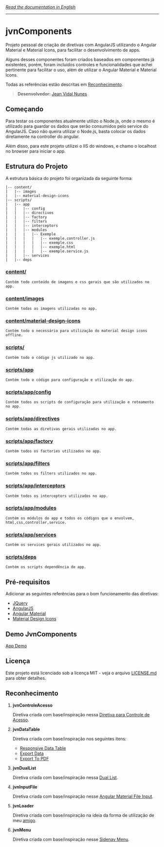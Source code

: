 *[Read the documentation in English][readmeEnglish]*

---

# jvnComponents

Projeto pessoal de criação de diretivas com AngularJS utilizando o Angular Material e Material Icons, para facilitar o desenvolvimento de apps.

Alguns desses componentes foram criados baseados em componentes já existentes, porém, foram incluídos controles e funcionalidades que achei pertinente para facilitar o uso, além de utilizar o Angular Material e Material Icons. 

Todas as referências estão descritas em [Reconhecimento](#reconhecimento).

> **Desenvolvedor:** [Jean Vidal Nunes][myGit]

## Começando

Para testar os componentes atualmente utilizo o Node.js, onde o mesmo é utilizado para guardar os dados que serão consumidos pelo service do AngularJS. Caso não queira utilizar o Node.js, basta colocar os dados diretamente na controller do angular.

Além disso, para este projeto utilizei o IIS do windows, e chamo o localhost no browser para iniciar o app.

## Estrutura do Projeto

A estrutura básica do projeto foi organizada da seguinte forma:

```
|-- content/
|   |-- images
|   |-- material-design-icons
|-- scripts/
|   |-- app
|   |   |-- config
|   |   |-- directives
|   |   |-- factory
|   |   |-- filters
|   |   |-- interceptors
|   |   |-- modules
|   |   |   |-- Exemple
|   |   |   |   |-- exemple.controller.js
|   |   |   |   |-- exemple.css
|   |   |   |   |-- exemple.html
|   |   |   |   |-- exemple.service.js
|   |   |-- services
|   |-- deps
```

### [content/][contentPath]

	Contém todo conteúdo de imagens e css gerais que são utilizados no app.

### [content/images][imagesPath]

	Contém todas as imagens utilizadas no app.

### [content/material-design-icons][materialDesignIconsPath]

	Contém todo o necessário para utilização do material design icons offline.

### [scripts/][scriptsPath]

	Contém todo o código js utilizado no app.

### [scripts/app][appPath]

	Contém todo o código para configuração e utilização do app.

### [scripts/app/config][configPath]

	Contém todos os scripts de configuração para utilização e roteamento no app.

### [scripts/app/directives][directivesPath]

	Contém todas as diretivas gerais utilizadas no app.

### [scripts/app/factory][factoryPath]

	Contém todos os factories utilizados no app.

### [scripts/app/filters][filtersPath]

	Contém todos os filters utilizados no app.

### [scripts/app/interceptors][interceptorsPath]

	Contém todos os interceptors utilizados no app.

### [scripts/app/modules][modulesPath]

	Contém os módulos do app e todos os códigos que o envolvem, html,css,controller,service.

### [scripts/app/services][servicesPath]

	Contém os services gerais utilizados no app.

### [scripts/deps][depsPath]

	Contém os scripts dependência do app.

## Pré-requisitos

Adicionar as seguintes referências para o bom funcionamento das diretivas:

* [JQuery](https://jquery.com/)
* [AngularJS](https://angularjs.org/)
* [Angular Material](https://material.angularjs.org)
* [Material Design Icons](https://material.io/icons/)

## Demo JvnComponents

[App Demo][AppDemo]

## Licença

Este projeto está licenciado sob a licença MIT - veja o arquivo [LICENSE.md][licenseMIT] para obter detalhes.

## Reconhecimento

1. **jvnControleAcesso**

	Diretiva criada com base/inspiração nessa [Diretiva para Controle de Acesso][AccessControlDirective].

2. **jvnDataTable**

	Diretiva criada com base/inspiração nos seguintes itens:

	* [Responsive Data Table][ResponsiveDataTable]
	* [Export Data][ExportData]
	* [Export To PDF][ExportToPDF]

3. **jvnDualList**

	Diretiva criada com base/inspiração nessa [Dual List][DualList].

4. **jvnInputFile**

	Diretiva criada com base/inspiração nesse [Angular Material File Input][AngularMaterialFileInput].

5. **jvnLoader**

	Diretiva criada com base/inspiração na ideia da forma de utilização de meu [amigo][tcs].

6. **jvnMenu**

	Diretiva criada com base/inspiração nesse [Sidenav Menu][sidenavMenu].


[readmeEnglish]: https://github.com/LegolasDBA/jvnComponents/blob/master/README.md
[myGit]: https://github.com/LegolasDBA
[contentPath]: https://github.com/LegolasDBA/jvnComponents/tree/master/content
[imagesPath]: https://github.com/LegolasDBA/jvnComponents/tree/master/content/images
[materialDesignIconsPath]: https://github.com/LegolasDBA/jvnComponents/tree/master/content/material-design-icons
[scriptsPath]: https://github.com/LegolasDBA/jvnComponents/tree/master/scripts
[appPath]: https://github.com/LegolasDBA/jvnComponents/tree/master/scripts/app
[configPath]: https://github.com/LegolasDBA/jvnComponents/tree/master/scripts/app/config
[directivesPath]: https://github.com/LegolasDBA/jvnComponents/tree/master/scripts/app/directives
[factoryPath]: https://github.com/LegolasDBA/jvnComponents/tree/master/scripts/app/factory
[filtersPath]: https://github.com/LegolasDBA/jvnComponents/tree/master/scripts/app/filters
[interceptorsPath]: https://github.com/LegolasDBA/jvnComponents/tree/master/scripts/app/interceptors
[modulesPath]: https://github.com/LegolasDBA/jvnComponents/tree/master/scripts/app/modules
[servicesPath]: https://github.com/LegolasDBA/jvnComponents/tree/master/scripts/app/services
[depsPath]: https://github.com/LegolasDBA/jvnComponents/tree/master/scripts/deps
[AppDemo]: https://rawgit.com/LegolasDBA/jvnComponents/master/index.html
[licenseMIT]: https://github.com/LegolasDBA/jvnComponents/blob/master/LICENSE.md
[AccessControlDirective]: http://gabrielfeitosa.com/angularjs-diretiva-para-controle-de-acesso/
[ResponsiveDataTable]: https://github.com/paghdalyogesh/responsive-md-data-table
[ExportData]: http://jsfiddle.net/TheSharpieOne/XNVj3/1/
[ExportToPDF]: http://pdfmake.org/#/gettingstarted
[DualList]: https://github.com/tushariscoolster/ng-duallist
[AngularMaterialFileInput]: https://codepen.io/shepard_one/pen/MypdLy
[tcs]: https://github.com/tiagocarmosantos/
[sidenavMenu]: http://plnkr.co/edit/Ksfo7fnSB0c4DH6egE3S?p=preview